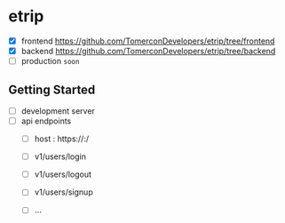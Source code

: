 # etrip

- [x] frontend  https://github.com/TomerconDevelopers/etrip/tree/frontend
- [x] backend https://github.com/TomerconDevelopers/etrip/tree/backend
- [ ] production `soon`
## Getting Started

- [ ] development server
- [ ] api endpoints
  - [ ] host : https://<host>:<port>/
  - [ ] v1/users/login
  - [ ] v1/users/logout
  - [ ] v1/users/signup
  - [ ] ...

